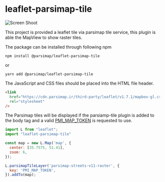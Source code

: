 # leaflet-parsimap-tile

![Screen Shoot](https://cdn.parsimap.ir/packages-image/leaflet-parsimap-tile.png)

This project is provided a leaflet tile via parsimap tile service, this plugin
is able the MapView to show raster tiles.

The package can be installed through following npm

`npm install @parsimap/leaflet-parsimap-tile`

or

`yarn add @parsimap/leaflet-parsimap-tile`

The JavaScript and CSS files should be placed into the HTML file header.

```html
<link
  href="https://cdn.parsimap.ir/third-party/leaflet/v1.7.1/mapbox-gl.css"
  rel="stylesheet"
/>
```

The Parsimap tiles will be displayed if the parsiamp-tile plugin is added to the body tag and a valid [PMI_MAP_TOKEN](https://account.parsimap.ir/token-registration) is requested to use.

```js
import L from "leaflet";
import "leaflet-parsimap-tile"

const map = new L.Map('map', {
  center: [35.7575, 51.41],
  zoom: 6,
});

L.parsimapTileLayer('parsimap-streets-v11-raster', {
  key: 'PMI_MAP_TOKEN',
}).addTo(map);
```
